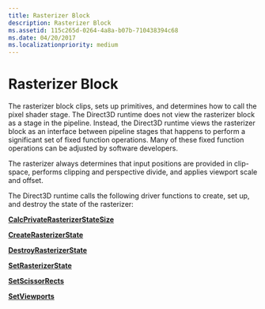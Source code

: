 ```yaml
---
title: Rasterizer Block
description: Rasterizer Block
ms.assetid: 115c265d-0264-4a8a-b07b-710438394c68
ms.date: 04/20/2017
ms.localizationpriority: medium
---
```


# Rasterizer Block


The rasterizer block clips, sets up primitives, and determines how to call the pixel shader stage. The Direct3D runtime does not view the rasterizer block as a stage in the pipeline. Instead, the Direct3D runtime views the rasterizer block as an interface between pipeline stages that happens to perform a significant set of fixed function operations. Many of these fixed function operations can be adjusted by software developers.

The rasterizer always determines that input positions are provided in clip-space, performs clipping and perspective divide, and applies viewport scale and offset.

The Direct3D runtime calls the following driver functions to create, set up, and destroy the state of the rasterizer:

[**CalcPrivateRasterizerStateSize**](https://docs.microsoft.com/windows-hardware/drivers/ddi/d3d10umddi/nc-d3d10umddi-pfnd3d10ddi_calcprivaterasterizerstatesize)

[**CreateRasterizerState**](https://docs.microsoft.com/windows-hardware/drivers/ddi/d3d10umddi/nc-d3d10umddi-pfnd3d10ddi_createrasterizerstate)

[**DestroyRasterizerState**](https://docs.microsoft.com/windows-hardware/drivers/ddi/d3d10umddi/nc-d3d10umddi-pfnd3d10ddi_destroyrasterizerstate)

[**SetRasterizerState**](https://docs.microsoft.com/windows-hardware/drivers/ddi/d3d10umddi/nc-d3d10umddi-pfnd3d10ddi_setrasterizerstate)

[**SetScissorRects**](https://docs.microsoft.com/windows-hardware/drivers/ddi/d3d10umddi/nc-d3d10umddi-pfnd3d10ddi_setscissorrects)

[**SetViewports**](https://docs.microsoft.com/windows-hardware/drivers/ddi/d3d10umddi/nc-d3d10umddi-pfnd3d10ddi_setviewports)

 

 





